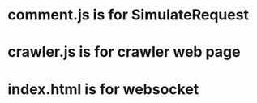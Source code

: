 # comment.js is for SimulateRequest
# crawler.js is for crawler web page
# index.html is for websocket
